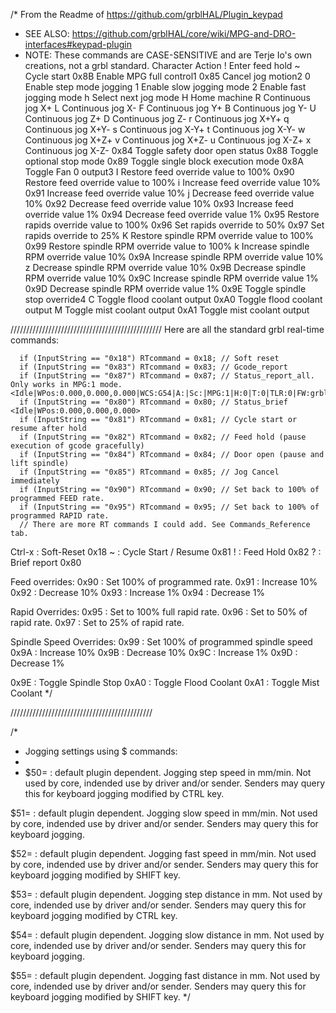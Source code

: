 /*  From the Readme of https://github.com/grblHAL/Plugin_keypad
 *   SEE ALSO: https://github.com/grblHAL/core/wiki/MPG-and-DRO-interfaces#keypad-plugin
 *   NOTE: These commands are CASE-SENSITIVE and are Terje Io's own creations, not a grbl standard.
Character Action
! Enter feed hold
~ Cycle start
0x8B  Enable MPG full control1
0x85  Cancel jog motion2
0 Enable step mode jogging
1 Enable slow jogging mode
2 Enable fast jogging mode
h Select next jog mode
H Home machine
R Continuous jog X+
L Continuous jog X-
F Continuous jog Y+
B Continuous jog Y-
U Continuous jog Z+
D Continuous jog Z-
r Continuous jog X+Y+
q Continuous jog X+Y-
s Continuous jog X-Y+
t Continuous jog X-Y-
w Continuous jog X+Z+
v Continuous jog X+Z-
u Continuous jog X-Z+
x Continuous jog X-Z-
0x84  Toggle safety door open status
0x88  Toggle optional stop mode
0x89  Toggle single block execution mode
0x8A  Toggle Fan 0 output3
I Restore feed override value to 100%
0x90  Restore feed override value to 100%
i Increase feed override value 10%
0x91  Increase feed override value 10%
j Decrease feed override value 10%
0x92  Decrease feed override value 10%
0x93  Increase feed override value 1%
0x94  Decrease feed override value 1%
0x95  Restore rapids override value to 100%
0x96  Set rapids override to 50%
0x97  Set rapids override to 25%
K Restore spindle RPM override value to 100%
0x99  Restore spindle RPM override value to 100%
k Increase spindle RPM override value 10%
0x9A  Increase spindle RPM override value 10%
z Decrease spindle RPM override value 10%
0x9B  Decrease spindle RPM override value 10%
0x9C  Increase spindle RPM override value 1%
0x9D  Decrease spindle RPM override value 1%
0x9E  Toggle spindle stop override4
C Toggle flood coolant output
0xA0  Toggle flood coolant output
M Toggle mist coolant output
0xA1  Toggle mist coolant output

////////////////////////////////////////////////
Here are all the standard grbl real-time commands:
      
      if (InputString == "0x18") RTcommand = 0x18; // Soft reset
      if (InputString == "0x83") RTcommand = 0x83; // Gcode_report
      if (InputString == "0x87") RTcommand = 0x87; // Status_report_all. Only works in MPG:1 mode. <Idle|WPos:0.000,0.000,0.000|WCS:G54|A:|Sc:|MPG:1|H:0|T:0|TLR:0|FW:grblHAL>
      if (InputString == "0x80") RTcommand = 0x80; // Status_brief  <Idle|WPos:0.000,0.000,0.000>      
      if (InputString == "0x81") RTcommand = 0x81; // Cycle start or resume after hold      
      if (InputString == "0x82") RTcommand = 0x82; // Feed hold (pause execution of gcode gracefully)
      if (InputString == "0x84") RTcommand = 0x84; // Door open (pause and lift spindle)
      if (InputString == "0x85") RTcommand = 0x85; // Jog Cancel immediately
      if (InputString == "0x90") RTcommand = 0x90; // Set back to 100% of programmed FEED rate.
      if (InputString == "0x95") RTcommand = 0x95; // Set back to 100% of programmed RAPID rate.            
      // There are more RT commands I could add. See Commands_Reference tab.


Ctrl-x : Soft-Reset      0x18
~ : Cycle Start / Resume 0x81
! : Feed Hold            0x82
? : Brief report         0x80

Feed overrides:
0x90 : Set 100% of programmed rate.
0x91 : Increase 10%
0x92 : Decrease 10%
0x93 : Increase 1%
0x94 : Decrease 1%

Rapid Overrides:
0x95 : Set to 100% full rapid rate.
0x96 : Set to 50% of rapid rate.
0x97 : Set to 25% of rapid rate.

Spindle Speed Overrides:
0x99 : Set 100% of programmed spindle speed
0x9A : Increase 10%
0x9B : Decrease 10%
0x9C : Increase 1%
0x9D : Decrease 1%

0x9E : Toggle Spindle Stop
0xA0 : Toggle Flood Coolant
0xA1 : Toggle Mist Coolant
            */

/////////////////////////////////////////////

/* 
 * Jogging settings using $ commands:
 * 
 * $50=<float> : default plugin dependent.
Jogging step speed in mm/min. Not used by core, indended use by driver and/or sender. Senders may query this for keyboard jogging modified by CTRL key.

$51=<float> : default plugin dependent.
Jogging slow speed in mm/min. Not used by core, indended use by driver and/or sender. Senders may query this for keyboard jogging.

$52=<float> : default plugin dependent.
Jogging fast speed in mm/min. Not used by core, indended use by driver and/or sender. Senders may query this for keyboard jogging modified by SHIFT key.

$53=<float> : default plugin dependent.
Jogging step distance in mm. Not used by core, indended use by driver and/or sender. Senders may query this for keyboard jogging modified by CTRL key.

$54=<float> : default plugin dependent.
Jogging slow distance in mm. Not used by core, indended use by driver and/or sender. Senders may query this for keyboard jogging.

$55=<float> : default plugin dependent.
Jogging fast distance in mm. Not used by core, indended use by driver and/or sender. Senders may query this for keyboard jogging modified by SHIFT key.
 */
